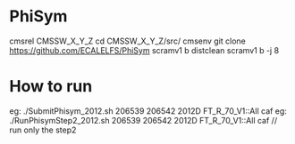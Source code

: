 PhiSym
===========

cmsrel CMSSW_X_Y_Z
cd CMSSW_X_Y_Z/src/
cmsenv
git clone https://github.com/ECALELFS/PhiSym
scramv1 b distclean
scramv1 b -j 8

How to run
===========

eg: ./SubmitPhisym_2012.sh 206539 206542 2012D FT_R_70_V1::All caf
eg: ./RunPhisymStep2_2012.sh 206539 206542 2012D FT_R_70_V1::All caf // run only the step2
